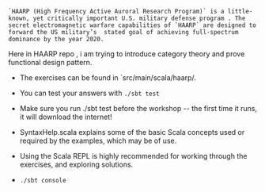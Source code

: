 ``` `HAARP (High Frequency Active Auroral Research Program)` is a little-known, yet critically important U.S. military defense program .
The secret electromagnetic warfare capabilities of `HAARP` are designed to forward the US military’s 
stated goal of achieving full-spectrum dominance by the year 2020. ```

Here in HAARP repo , i am trying to introduce category theory and prove functional design pattern.

* The exercises can be found in `src/main/scala/haarp/<tobefilled>.

* You can test your answers with `./sbt test`

* Make sure you run ./sbt test before the workshop -- the first time it runs, it will download the internet!

* SyntaxHelp.scala explains some of the basic Scala concepts used or required by the examples, which may be of use.

* Using the Scala REPL is highly recommended for working through the exercises, and exploring solutions.

* `./sbt console` 
